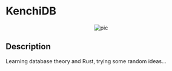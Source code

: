 # KenchiDB

<p align="center">
  <img alt="pic" src="https://imgs.xkcd.com/comics/standards_2x.png" />
</p>

## Description

Learning database theory and Rust, trying some random ideas...